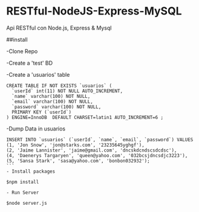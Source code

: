 # RESTful-NodeJS-Express-MySQL
Api RESTful con Node.js, Express &amp; Mysql

##install

-Clone Repo

-Create a 'test' BD

-Create a 'usuarios' table

```
CREATE TABLE IF NOT EXISTS `usuarios` (
  `userId` int(11) NOT NULL AUTO_INCREMENT,
  `name` varchar(100) NOT NULL,
  `email` varchar(100) NOT NULL,
  `password` varchar(100) NOT NULL,
  PRIMARY KEY (`userId`)
) ENGINE=InnoDB  DEFAULT CHARSET=latin1 AUTO_INCREMENT=6 ;
````
-Dump Data in usuarios

````
INSERT INTO `usuarios` (`userId`, `name`, `email`, `password`) VALUES
(1, 'Jon Snow', 'jon@starks.com', '23235645yghgf'),
(2, 'Jaime Lannister', 'jaime@gmail.com', 'dncskdcndscsdcdsc'),
(4, 'Daenerys Targaryen', 'queen@yahoo.com', '032bcsjdncsdjc3223'),
(5, 'Sansa Stark', 'sasa@yahoo.com', 'bonbon032932');
```
- Install packages

$npm install

- Run Server

$node server.js

